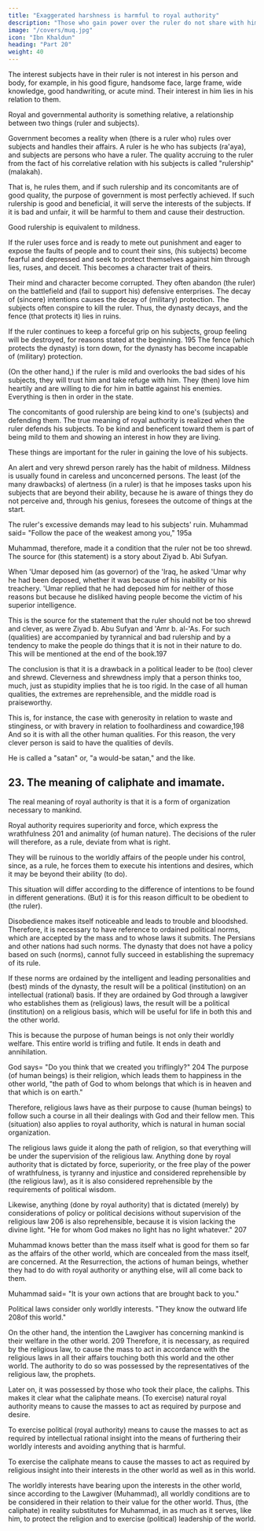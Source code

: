 ```yaml
---
title: "Exaggerated harshness is harmful to royal authority"
description: "Those who gain power over the ruler do not share with him in the special title that goes with royal authority"
image: "/covers/muq.jpg"
icon: "Ibn Khaldun"
heading: "Part 20"
weight: 40
---
```



<!-- ## 22. Exaggerated harshness is harmful to royal authority and in most cases causes its destruction. -->

The interest subjects have in their ruler is not interest in his person and body, for example, in his good figure, handsome face, large frame, wide knowledge, good handwriting, or acute mind. Their interest in him lies in his relation to them. 

Royal and governmental authority is something relative, a relationship between two things (ruler and subjects). 

Government becomes a reality when (there is a ruler who) rules over subjects and handles their affairs. A ruler is he who has subjects (ra'aya), and subjects are persons who have a ruler. The quality accruing to the ruler from the fact of his correlative relation with his subjects is called "rulership" (malakah). <!-- 194  -->

That is, he rules them, and if such rulership and its concomitants are of good quality, the purpose of government is most perfectly achieved. If such rulership is good and beneficial, it will serve the interests of the subjects. If it is bad and unfair, it will be harmful to them and cause their destruction.

Good rulership is equivalent to mildness. 

If the ruler uses force and is ready to mete out punishment and eager to expose the faults of people and to count their sins, (his subjects) become fearful and depressed and seek to protect themselves against him through lies, ruses, and deceit. This becomes a character trait of theirs. 

Their mind and character become corrupted. They often abandon (the ruler) on the battlefield and (fail to support his) defensive enterprises. The decay of (sincere) intentions causes the decay of (military) protection. The subjects often conspire to kill the ruler. Thus, the dynasty decays, and the fence (that protects it) lies in ruins.

If the ruler continues to keep a forceful grip on his subjects, group feeling will be destroyed, for reasons stated at the beginning. 195 The fence (which protects the dynasty) is torn down, for the dynasty has become incapable of (military) protection. 

(On the other hand,) if the ruler is mild and overlooks the bad sides of his subjects, they will trust him and take refuge with him. They (then) love him heartily and are willing to die for him in battle against his enemies. Everything is then in order in the state.

The concomitants of good rulership are being kind to one's (subjects) and defending them. The true meaning of royal authority is realized when the ruler defends his subjects. To be kind and beneficent toward them is part of being mild to
them and showing an interest in how they are living. 

These things are important for the ruler in gaining the love of his subjects.

An alert and very shrewd person rarely has the habit of mildness. Mildness is usually found in careless and unconcerned persons. The least (of the many drawbacks) of alertness (in a ruler) is that he imposes tasks upon his subjects that are beyond their ability, because he is aware of things they do not perceive and, through his genius, foresees the outcome of things at the start. 

The ruler's excessive demands may lead to his subjects' ruin. Muhammad said= "Follow the pace of the weakest among you," 195a

Muhammad, therefore, made it a condition that the ruler not be too shrewd. The source for (this statement) is a story about Ziyad b. Abi Sufyan.

When 'Umar deposed him (as governor) of the 'Iraq, he asked 'Umar why he had been deposed, whether it was because of his inability or his treachery. 'Umar replied that he had deposed him for neither of those reasons but because he
disliked having people become the victim of his superior intelligence. 

This is the source for the statement that the ruler should not be too shrewd and clever, as were Ziyad b. Abu Sufyan and 'Amr b. al-'As. For such (qualities) are accompanied by tyrannical and bad rulership and by a tendency to make the people do things that it is not in their nature to do. This will be mentioned at the end of the book.197

The conclusion is that it is a drawback in a political leader to be (too) clever and shrewd. Cleverness and shrewdness imply that a person thinks too, much, just as stupidity implies that he is too rigid. In the case of all human qualities, the extremes are reprehensible, and the middle road is praiseworthy. 

This is, for instance, the case with generosity in relation to waste and stinginess, or with bravery in relation to foolhardiness and cowardice,198 And so it is with all the other human qualities. For this reason, the very clever person is said to have the qualities of devils. 

He is called a "satan" or, "a would-be satan," and the like.



## 23. The meaning of caliphate and imamate.


The real meaning of royal authority is that it is a form of organization necessary to mankind. 

Royal authority requires superiority and force, which express the wrathfulness 201 and animality (of human nature). The decisions of the ruler will therefore, as a rule, deviate from what is right. 

They will be ruinous to the worldly affairs of the people under his control, since, as a rule, he forces them
to execute his intentions and desires, which it may be beyond their ability (to do).

This situation will differ according to the difference of intentions to be found in different generations. (But) it is for this reason difficult to be obedient to (the ruler).

Disobedience makes itself noticeable and leads to trouble and bloodshed. Therefore, it is necessary to have reference to ordained political norms, which are accepted by the mass and to whose laws it submits. The Persians and other nations had such norms. The dynasty that does not have a policy based on such (norms), cannot fully succeed in establishing the supremacy of its rule.

If these norms are ordained by the intelligent and leading personalities and (best) minds of the dynasty, the result will be a political (institution) on an intellectual (rational) basis. If they are ordained by God through a lawgiver who establishes them as (religious) laws, the result will be a political (institution) on a religious basis, which will be useful for life in both this and the other world.

This is because the purpose of human beings is not only their worldly welfare. This entire world is trifling and futile. It ends in death and annihilation. 

God says= "Do you think that we created you triflingly?" 204 The purpose (of human beings) is their religion, which leads them to happiness in the other world, "the path of God to whom belongs that which is in heaven and that which is on earth."

Therefore, religious laws have as their purpose to cause (human beings) to follow such a course in all their dealings with God and their fellow men. This (situation) also applies to royal authority, which is natural in human social organization. 

The religious laws guide it along the path of religion, so that everything will be under the supervision of the religious law. Anything done by royal authority that is dictated by force, superiority, or the free play of the power of wrathfulness, is tyranny and injustice and considered reprehensible by (the religious law), as it is also considered reprehensible by the requirements of political wisdom. 

Likewise, anything (done by royal authority) that is dictated (merely) by considerations of policy or political decisions without supervision of the religious law 206 is also reprehensible, because it is vision lacking the divine light. "He for whom God makes
no light has no light whatever." 207 

Muhammad knows better than the mass itself what is good for them so far as the affairs of the other world, which are concealed from the mass itself, are concerned. At the Resurrection, the actions of human beings, whether they had to do with royal authority or anything else, will all come back to them. 

Muhammad said= "It is your own actions that are brought back to you."

Political laws consider only worldly interests. "They know the outward life 208of this world."

On the other hand, the intention the Lawgiver has concerning mankind is their welfare in the other world. 209 Therefore, it is necessary, as required by the religious law, to cause the mass to act in accordance with the religious laws in
all their affairs touching both this world and the other world. The authority to do so was possessed by the representatives of the religious law, the prophets. 

Later on, it was possessed by those who took their place, the caliphs. This makes it clear what the caliphate means. (To exercise) natural royal authority means to cause the masses to act as required by purpose and desire. 

To exercise political (royal authority) means to cause the masses to act as required by intellectual rational insight into the means of furthering their worldly interests and avoiding anything that is harmful. 

To exercise the caliphate means to cause the masses to act as required by religious insight into their interests
in the other world as well as in this world. 

The worldly interests have bearing upon the interests in the other world, since according to the Lawgiver (Muhammad), all
worldly conditions are to be considered in their relation to their value for the other
world. Thus, (the caliphate) in reality substitutes for Muhammad, in as much as it serves, like him, to protect the religion and to exercise (political) leadership of the world.
